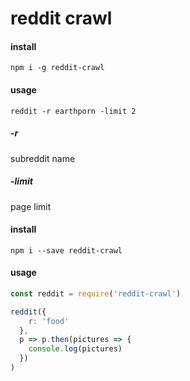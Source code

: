 # reddit crawl


#### install
```
npm i -g reddit-crawl
```

#### usage
```
reddit -r earthporn -limit 2
```

##### -r
subreddit name

##### -limit
page limit

#### install
```
npm i --save reddit-crawl
```

#### usage
```js
const reddit = require('reddit-crawl')

reddit({
    r: 'food'
  },
  p => p.then(pictures => {
    console.log(pictures)
  })
)
```
